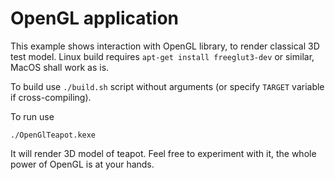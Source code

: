 # OpenGL application

 This example shows interaction with OpenGL library, to render classical 3D test model. Linux build requires `apt-get install freeglut3-dev` or similar,
MacOS shall work as is.

To build use `./build.sh` script without arguments (or specify `TARGET` variable if cross-compiling).

To run use

    ./OpenGlTeapot.kexe

It will render 3D model of teapot. Feel free to experiment with it, the whole power of OpenGL
is at your hands.
